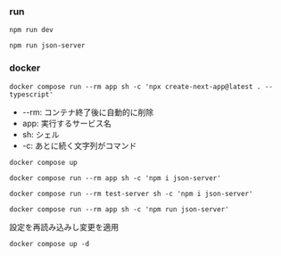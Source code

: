 ### run
```npm run dev```

```npm run json-server```


### docker
```docker compose run --rm app sh -c 'npx create-next-app@latest . --typescript'```
- --rm: コンテナ終了後に自動的に削除
- app: 実行するサービス名
- sh: シェル
- -c: あとに続く文字列がコマンド

```docker compose up```

```docker compose run --rm app sh -c 'npm i json-server'```

```docker compose run --rm test-server sh -c 'npm i json-server'```

```docker compose run --rm app sh -c 'npm run json-server'```

設定を再読み込みし変更を適用

```docker compose up -d```